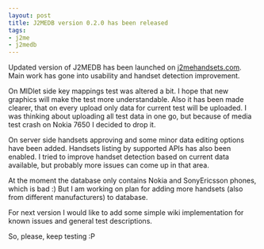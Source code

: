 ```yaml
---
layout: post
title: J2MEDB version 0.2.0 has been released
tags:
- j2me
- j2medb
---
```


Updated version of J2MEDB has been launched on [j2mehandsets.com][1]. Main work has gone into 
usability and handset detection improvement.

On MIDlet side key mappings test was altered a bit. I hope that new graphics will make the test more 
understandable. Also it has been made clearer, that on every upload only data for current test will 
be uploaded. I was thinking about uploading all test data in one go, but because of media test crash 
on Nokia 7650 I decided to drop it.

On server side handsets approving and some minor data editing options have been added. Handsets 
listing by supported APIs has also been enabled. I tried to improve handset detection based on current 
data available, but probably more issues can come up in that area.

At the moment the database only contains Nokia and SonyEricsson phones, which is bad :) But I am 
working on plan for adding more handsets (also from different manufacturers) to database.

For next version I would like to add some simple wiki implementation for known issues and general 
test descriptions.

So, please, keep testing :P

[1]: http://www.j2mehandsets.com